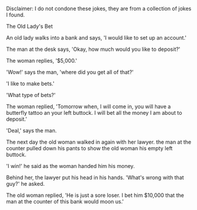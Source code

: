 Disclaimer: I do not condone these jokes, they are from a collection of jokes I found.

The Old Lady's Bet

An old lady walks into a bank and says, 'I would like to set up an account.'

The man at the desk says, 'Okay, how much would you like to deposit?'

The woman replies, '$5,000.'

'Wow!' says the man, 'where did you get all of that?'

'I like to make bets.'

'What type of bets?'

The woman replied, 'Tomorrow when, I will come in, you will have a butterfly tattoo an your left buttock. I will bet all the money I am about to deposit.'

'Deal,' says the man.

The next day the old woman walked in again with her lawyer. the man at the counter pulled down his pants to show the old woman his empty left buttock.

'I win!' he said as the woman handed him his money.

Behind her, the lawyer put his head in his hands. 'What's wrong with that guy?' he asked.

The old woman replied, 'He is just a sore loser. I bet him $10,000 that the man at the counter of this bank would moon us.'

